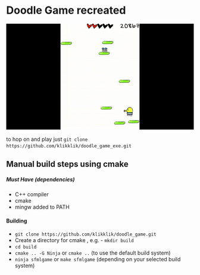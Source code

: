# Doodle Game recreated

![](https://github.com/klikklik/doodle_game/blob/main/doodlegif.gif)

to hop on and play just
 `git clone https://github.com/klikklik/doodle_game_exe.git`


## Manual build steps using cmake


##### Must Have (dependencies)
- C++ compiler
- cmake
- mingw added to PATH

  
#### Building
- `git clone https://github.com/klikklik/doodle_game.git`
- Create a directory for cmake , e.g. - `mkdir build`
- `cd build`
- `cmake .. -G Ninja` or `cmake ..` (to use the default build system)
- `ninja sfmlgame` or `make sfmlgame` (depending on your selected build system)
  
